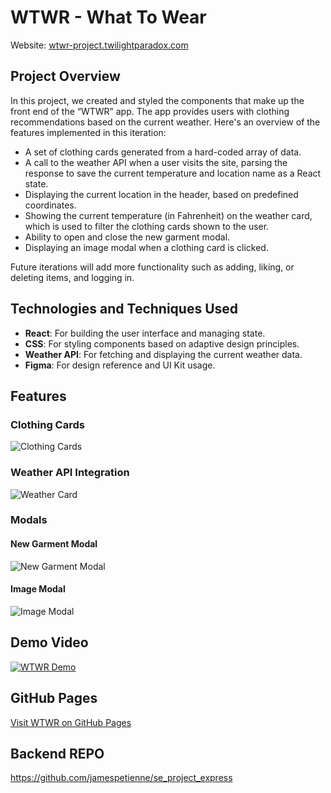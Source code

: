# WTWR - What To Wear

Website: [wtwr-project.twilightparadox.com](https://wtwr-project.twilightparadox.com/)

## Project Overview

In this project, we created and styled the components that make up the front end of the “WTWR” app. The app provides users with clothing recommendations based on the current weather. Here's an overview of the features implemented in this iteration:

- A set of clothing cards generated from a hard-coded array of data.
- A call to the weather API when a user visits the site, parsing the response to save the current temperature and location name as a React state.
- Displaying the current location in the header, based on predefined coordinates.
- Showing the current temperature (in Fahrenheit) on the weather card, which is used to filter the clothing cards shown to the user.
- Ability to open and close the new garment modal.
- Displaying an image modal when a clothing card is clicked.

Future iterations will add more functionality such as adding, liking, or deleting items, and logging in.

## Technologies and Techniques Used

- **React**: For building the user interface and managing state.
- **CSS**: For styling components based on adaptive design principles.
- **Weather API**: For fetching and displaying the current weather data.
- **Figma**: For design reference and UI Kit usage.

## Features

### Clothing Cards

![Clothing Cards](images/clothing_cards.png)

### Weather API Integration

![Weather Card](images/weather_card.png)

### Modals

#### New Garment Modal

![New Garment Modal](images/new_garment_modal.png)

#### Image Modal

![Image Modal](images/image_modal.png)

## Demo Video

[![WTWR Demo](images/demo_video.png)](https://link-to-demo-video.com)

## GitHub Pages

[Visit WTWR on GitHub Pages](https://your-github-username.github.io/WTWR)

## Backend REPO

https://github.com/jamespetienne/se_project_express
